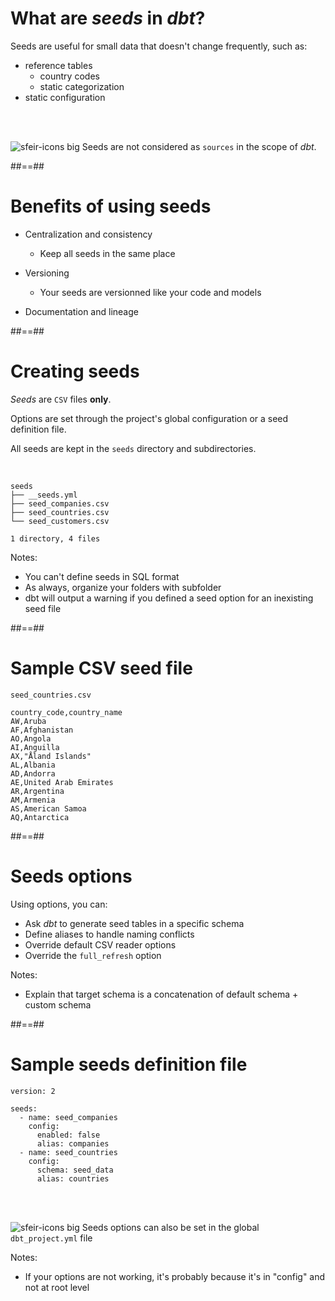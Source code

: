 <!-- .slide -->
# What are _seeds_ in _dbt_?

Seeds are useful for small data that doesn't change frequently, such as:

* reference tables
  * country codes
  * static categorization
* static configuration
<br/>
<br/>

![sfeir-icons big](alert-octagon) <span style="vertical-align:top">Seeds are not considered as `sources` in the scope of _dbt_.</span> 

##==##
<!-- .slide -->
# Benefits of using seeds

* Centralization and consistency
  * Keep all seeds in the same place

* Versioning
  * Your seeds are versionned like your code and models

* Documentation and lineage

##==##
<!-- .slide: class="with-code"-->
# Creating seeds

_Seeds_ are `CSV` files **only**.

Options are set through the project's global configuration or a seed definition file.

All seeds are kept in the `seeds` directory and subdirectories.

<br/>

```shell[]
seeds
├── __seeds.yml
├── seed_companies.csv
├── seed_countries.csv
└── seed_customers.csv

1 directory, 4 files
```

Notes:
* You can't define seeds in SQL format
* As always, organize your folders with subfolder
* dbt will output a warning if you defined a seed option for an inexisting seed file

##==##
<!-- .slide: class="with-code"-->
# Sample CSV seed file

`seed_countries.csv`
```csv[]
country_code,country_name
AW,Aruba
AF,Afghanistan
AO,Angola
AI,Anguilla
AX,"Åland Islands"
AL,Albania
AD,Andorra
AE,United Arab Emirates
AR,Argentina
AM,Armenia
AS,American Samoa
AQ,Antarctica
```

##==##
<!-- .slide: class="with-code"-->
# Seeds options

Using options, you can:

* Ask _dbt_ to generate seed tables in a specific schema
* Define aliases to handle naming conflicts
* Override default CSV reader options
* Override the `full_refresh` option

Notes:
* Explain that target schema is a concatenation of default schema + custom schema

##==##
<!-- .slide: class="with-code"-->
# Sample seeds definition file

```yaml[]
version: 2

seeds:
  - name: seed_companies
    config:
      enabled: false
      alias: companies
  - name: seed_countries
    config:
      schema: seed_data
      alias: countries
```
<br/>
<br/>

![sfeir-icons big](alert-octagon) <span style="vertical-align:top">Seeds options can also be set in the global `dbt_project.yml` file</span>

Notes:
* If your options are not working, it's probably because it's in "config" and not at root level
